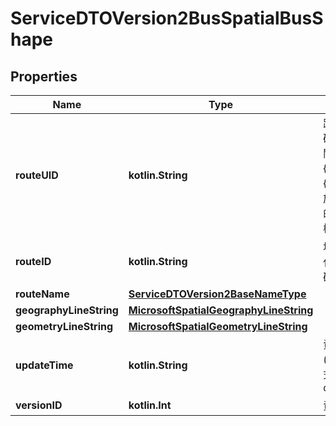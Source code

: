 
# ServiceDTOVersion2BusSpatialBusShape

## Properties
Name | Type | Description | Notes
------------ | ------------- | ------------- | -------------
**routeUID** | **kotlin.String** | 路線唯一識別代碼，規則為 {業管機關代碼} + {RouteID}，其中 {業管機關代碼} 可於Authority API中的AuthorityCode欄位查詢 | 
**routeID** | **kotlin.String** | 地區既用中之路線代碼(為原資料內碼) | 
**routeName** | [**ServiceDTOVersion2BaseNameType**](ServiceDTOVersion2BaseNameType.md) |  | 
**geographyLineString** | [**MicrosoftSpatialGeographyLineString**](MicrosoftSpatialGeographyLineString.md) |  | 
**geometryLineString** | [**MicrosoftSpatialGeometryLineString**](MicrosoftSpatialGeometryLineString.md) |  | 
**updateTime** | **kotlin.String** | 資料更新日期時間(ISO8601格式:yyyy-MM-ddTHH:mm:sszzz) | 
**versionID** | **kotlin.Int** | 資料版本編號 | 




